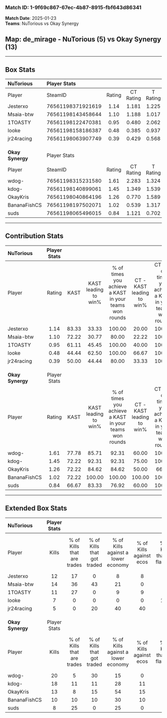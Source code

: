 ### Match ID: 1-9f69c867-67ec-4b87-8915-fbf643d86341  
**Match Date**: 2025-01-23  
**Teams**: NuTorious vs Okay Synergy  

## **Map**: de_mirage - NuTorious (5) vs Okay Synergy (13)  
---  

## Box Stats  

| **NuTorious**    | Player Stats      |        |           |          |       |       |       |         |        |      |     |
| :- | :- | :-: | :-: | :-: | :-: | :-: | :-: | :-: | :-: | :-: | :-: |
| Player           | SteamID           | Rating | CT Rating | T Rating | KAST  |  ADR  | Kills | Assists | Deaths | K/D  | HS% |
| Jesterxo         | 76561198371921619 |  1.14  |   1.181   |  1.225   | 83.33 | 88.4  |  12   |    4    |   14   | 0.86 | 50  |
| Msaia-btw        | 76561198143458644 |  1.10  |   1.188   |  1.017   | 72.22 | 85.4  |  14   |    2    |   15   | 0.93 | 50  |
| 1TOASTY          | 76561198122470381 |  0.95  |   0.480   |  2.062   | 61.11 | 74.1  |  11   |    0    |   11   | 1.00 | 45  |
| looke            | 76561198158186387 |  0.48  |   0.385   |  0.937   | 44.44 | 53.9  |   7   |    0    |   14   | 0.50 | 57  |
| jr24racing       | 76561198063907749 |  0.39  |   0.429   |  0.568   | 50.00 | 46.2  |   5   |    3    |   15   | 0.33 | 60  |
|                  |                   |        |           |          |       |       |       |         |        |      |     |
|                  |                   |        |           |          |       |       |       |         |        |      |     |
|                  |                   |        |           |          |       |       |       |         |        |      |     |
| **Okay Synergy** | Player Stats      |        |           |          |       |       |       |         |        |      |     |
| Player           | SteamID           | Rating | CT Rating | T Rating | KAST  |  ADR  | Kills | Assists | Deaths | K/D  | HS% |
| wdog-            | 76561198315231580 |  1.61  |   2.283   |  1.324   | 77.78 | 115.2 |  20   |    2    |   12   | 1.67 | 80  |
| kdog-            | 76561198140899061 |  1.45  |   1.349   |  1.539   | 72.22 | 96.1  |  18   |    2    |   11   | 1.64 | 50  |
| OkayKris         | 76561198040864196 |  1.26  |   0.770   |  1.589   | 72.22 | 95.7  |  13   |    6    |   10   | 1.30 | 69  |
| BananaFishCS     | 76561198197502071 |  1.02  |   0.539   |  1.317   | 72.22 | 64.3  |  10   |    3    |   9    | 1.11 | 80  |
| suds             | 76561198065496015 |  0.84  |   1.121   |  0.702   | 66.67 | 32.7  |   8   |    2    |   7    | 1.14 | 75  |
---  

## Contribution Stats  

| **NuTorious**    | Player Stats |       |                      |                                                        |                           |                                                             |                          |                                                            |
| :- | :-: | :-: | :-: | :-: | :-: | :-: | :-: | :-: |
| Player           |    Rating    | KAST  | KAST leading to win% | % of times you achieve a KAST in your teams won rounds | CT - KAST leading to win% | CT - % of times you achieve a KAST in your teams won rounds | T - KAST leading to win% | T - % of times you achieve a KAST in your teams won rounds |
| Jesterxo         |     1.14     | 83.33 |        33.33         |                         100.00                         |           20.00           |                           100.00                            |          60.00           |                           100.00                           |
| Msaia-btw        |     1.10     | 72.22 |        30.77         |                         80.00                          |           22.22           |                           100.00                            |          50.00           |                           66.67                            |
| 1TOASTY          |     0.95     | 61.11 |        45.45         |                         100.00                         |           40.00           |                           100.00                            |          50.00           |                           100.00                           |
| looke            |     0.48     | 44.44 |        62.50         |                         100.00                         |           66.67           |                           100.00                            |          60.00           |                           100.00                           |
| jr24racing       |     0.39     | 50.00 |        44.44         |                         80.00                          |           33.33           |                           100.00                            |          66.67           |                           66.67                            |
|                  |              |       |                      |                                                        |                           |                                                             |                          |                                                            |
|                  |              |       |                      |                                                        |                           |                                                             |                          |                                                            |
|                  |              |       |                      |                                                        |                           |                                                             |                          |                                                            |
| **Okay Synergy** | Player Stats |       |                      |                                                        |                           |                                                             |                          |                                                            |
| Player           |    Rating    | KAST  | KAST leading to win% | % of times you achieve a KAST in your teams won rounds | CT - KAST leading to win% | CT - % of times you achieve a KAST in your teams won rounds | T - KAST leading to win% | T - % of times you achieve a KAST in your teams won rounds |
| wdog-            |     1.61     | 77.78 |        85.71         |                         92.31                          |           60.00           |                           100.00                            |          100.00          |                           90.00                            |
| kdog-            |     1.45     | 72.22 |        92.31         |                         92.31                          |           75.00           |                           100.00                            |          100.00          |                           90.00                            |
| OkayKris         |     1.26     | 72.22 |        84.62         |                         84.62                          |           50.00           |                            66.67                            |          100.00          |                           90.00                            |
| BananaFishCS     |     1.02     | 72.22 |        100.00        |                         100.00                         |          100.00           |                           100.00                            |          100.00          |                           100.00                           |
| suds             |     0.84     | 66.67 |        83.33         |                         76.92                          |           60.00           |                           100.00                            |          100.00          |                           70.00                            |
---  

## Extended Box Stats  

| **NuTorious**    | Player Stats |                            |                            |                                    |                         |                              |                                 |        |                             |                                     |                          |                               |                            |
| :- | :-: | :-: | :-: | :-: | :-: | :-: | :-: | :-: | :-: | :-: | :-: | :-: | :-: |
| Player           |    Kills     | % of Kills that are trades | % of Kills that got traded | % of Kills against a lower economy | % of Kills against ecos | % of Kills that are flawless | % of Kills that are close duels | Deaths | % of Deaths that get traded | % of Deaths against a lower economy | % of Deaths against ecos | % of Deaths that are flawless | % of Deaths that are close |
| Jesterxo         |      12      |             17             |             0              |                 8                  |            8            |              67              |               17                |   14   |             14              |                  7                  |            0             |              64               |             7              |
| Msaia-btw        |      14      |             36             |             43             |                 21                 |            0            |              50              |                0                |   15   |              7              |                 13                  |            7             |              60               |             7              |
| 1TOASTY          |      11      |             27             |             0              |                 9                  |            9            |              82              |                0                |   11   |             18              |                  9                  |            0             |              73               |             0              |
| looke            |      7       |             0              |             0              |                 0                  |            0            |             100              |                0                |   14   |             21              |                  7                  |            0             |              71               |             7              |
| jr24racing       |      5       |             0              |             20             |                 40                 |           40            |              80              |                0                |   15   |             20              |                  7                  |            0             |              53               |             0              |
|                  |              |                            |                            |                                    |                         |                              |                                 |        |                             |                                     |                          |                               |                            |
|                  |              |                            |                            |                                    |                         |                              |                                 |        |                             |                                     |                          |                               |                            |
|                  |              |                            |                            |                                    |                         |                              |                                 |        |                             |                                     |                          |                               |                            |
| **Okay Synergy** | Player Stats |                            |                            |                                    |                         |                              |                                 |        |                             |                                     |                          |                               |                            |
| Player           |    Kills     | % of Kills that are trades | % of Kills that got traded | % of Kills against a lower economy | % of Kills against ecos | % of Kills that are flawless | % of Kills that are close duels | Deaths | % of Deaths that get traded | % of Deaths against a lower economy | % of Deaths against ecos | % of Deaths that are flawless | % of Deaths that are close |
| wdog-            |      20      |             5              |             30             |                 15                 |            0            |              75              |                0                |   12   |              8              |                 25                  |            0             |              67               |             8              |
| kdog-            |      18      |             11             |             11             |                 28                 |           11            |              67              |                6                |   11   |             18              |                 18                  |            0             |              91               |             9              |
| OkayKris         |      13      |             8              |             15             |                 54                 |           15            |              31              |                8                |   10   |             20              |                 10                  |            0             |              70               |             0              |
| BananaFishCS     |      10      |             10             |             10             |                 30                 |           10            |              60              |               10                |   9    |             22              |                 22                  |            11            |              67               |             0              |
| suds             |      8       |             25             |             0              |                 25                 |            0            |              88              |                0                |   7    |              0              |                 43                  |            14            |              86               |             0              |
